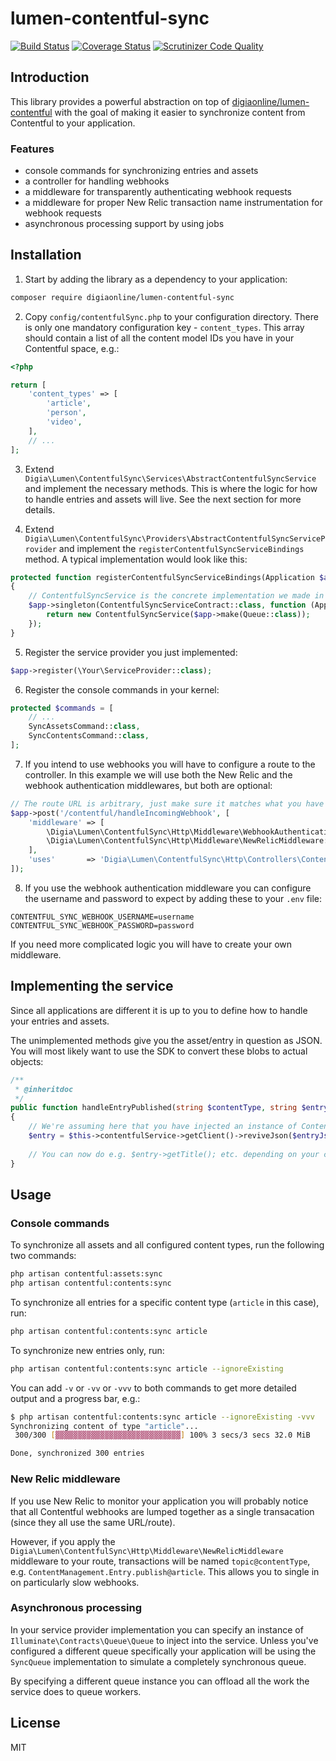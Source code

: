# lumen-contentful-sync

[![Build Status](https://travis-ci.org/digiaonline/lumen-contentful-sync.svg?branch=master)](https://travis-ci.org/digiaonline/lumen-contentful-sync)
[![Coverage Status](https://coveralls.io/repos/github/digiaonline/lumen-contentful-sync/badge.svg?branch=master)](https://coveralls.io/github/digiaonline/lumen-contentful-sync?branch=master)
[![Scrutinizer Code Quality](https://scrutinizer-ci.com/g/digiaonline/lumen-contentful-sync/badges/quality-score.png?b=master)](https://scrutinizer-ci.com/g/digiaonline/lumen-contentful-sync/?branch=master)

## Introduction

This library provides a powerful abstraction on top of 
[digiaonline/lumen-contentful](https://github.com/digiaonline/lumen-contentful) with the goal of making it easier to 
synchronize content from Contentful to your application.

### Features

* console commands for synchronizing entries and assets
* a controller for handling webhooks
* a middleware for transparently authenticating webhook requests
* a middleware for proper New Relic transaction name instrumentation for webhook requests
* asynchronous processing support by using jobs

## Installation

1. Start by adding the library as a dependency to your application:

```bash
composer require digiaonline/lumen-contentful-sync
```

2. Copy `config/contentfulSync.php` to your configuration directory. There is only one mandatory configuration key - 
`content_types`. This array should contain a list of all the content model IDs you have in your Contentful space, e.g.:

```php
<?php

return [
    'content_types' => [
        'article',
        'person',
        'video',
    ],
    // ...
];
```

3. Extend `Digia\Lumen\ContentfulSync\Services\AbstractContentfulSyncService` and implement the necessary methods. This 
is where the logic for how to handle entries and assets will live. See the next section for more details.

4. Extend `Digia\Lumen\ContentfulSync\Providers\AbstractContentfulSyncServiceProvider` and implement the 
`registerContentfulSyncServiceBindings` method. A typical implementation would look like this:

```php
protected function registerContentfulSyncServiceBindings(Application $app)
{
    // ContentfulSyncService is the concrete implementation we made in step 3 
    $app->singleton(ContentfulSyncServiceContract::class, function (Application $app) {
        return new ContentfulSyncService($app->make(Queue::class));
    });
}
```

5. Register the service provider you just implemented:

```php
$app->register(\Your\ServiceProvider::class);
```

6. Register the console commands in your kernel:

```php
protected $commands = [
    // ...
    SyncAssetsCommand::class,
    SyncContentsCommand::class,
];
```

7. If you intend to use webhooks you will have to configure a route to the controller. In this example we will use 
both the New Relic and the webhook authentication middlewares, but both are optional:

```php
// The route URL is arbitrary, just make sure it matches what you have configured in Contentful
$app->post('/contentful/handleIncomingWebhook', [
    'middleware' => [
        \Digia\Lumen\ContentfulSync\Http\Middleware\WebhookAuthenticationMiddleware::class,
        \Digia\Lumen\ContentfulSync\Http\Middleware\NewRelicMiddleware::class,
    ],
    'uses'       => 'Digia\Lumen\ContentfulSync\Http\Controllers\ContentfulSyncController@handleIncomingWebhook',
]);
```

8. If you use the webhook authentication middleware you can configure the username and password to expect by adding 
these to your `.env` file:

```
CONTENTFUL_SYNC_WEBHOOK_USERNAME=username
CONTENTFUL_SYNC_WEBHOOK_PASSWORD=password
```

If you need more complicated logic you will have to create your own middleware.

## Implementing the service

Since all applications are different it is up to you to define how to handle your entries and assets.

The unimplemented methods give you the asset/entry in question as JSON. You will most likely want to use the SDK to 
convert these blobs to actual objects:

```php
/**
 * @inheritdoc
 */
public function handleEntryPublished(string $contentType, string $entryJson, bool $ignoreExisting): void
{
    // We're assuming here that you have injected an instance of ContentfulServiceContract
    $entry = $this->contentfulService->getClient()->reviveJson($entryJson);
    
    // You can now do e.g. $entry->getTitle(); etc. depending on your content model
}
```

## Usage

### Console commands

To synchronize all assets and all configured content types, run the following two commands:

```bash
php artisan contentful:assets:sync
php artisan contentful:contents:sync
```

To synchronize all entries for a specific content type (`article` in this case), run:

```bash
php artisan contentful:contents:sync article
```

To synchronize new entries only, run:

```bash
php artisan contentful:contents:sync article --ignoreExisting
```

You can add `-v` or `-vv` or `-vvv` to both commands to get more detailed output and a progress bar, e.g.:

```bash
$ php artisan contentful:contents:sync article --ignoreExisting -vvv
Synchronizing content of type "article"...
 300/300 [▓▓▓▓▓▓▓▓▓▓▓▓▓▓▓▓▓▓▓▓▓▓▓▓▓▓▓▓] 100% 3 secs/3 secs 32.0 MiB

Done, synchronized 300 entries
```

### New Relic middleware

If you use New Relic to monitor your application you will probably notice that all Contentful webhooks are lumped 
together as a single transacation (since they all use the same URL/route).

However, if you apply the 
`Digia\Lumen\ContentfulSync\Http\Middleware\NewRelicMiddleware` middleware to your route, transactions will be named 
`topic@contentType`, e.g. `ContentManagement.Entry.publish@article`. This allows you to single in on particularly slow 
webhooks.

### Asynchronous processing

In your service provider implementation you can specify an instance of `Illuminate\Contracts\Queue\Queue` to inject 
into the service. Unless you've configured a different queue specifically your application will be using the 
`SyncQueue` implementation to simulate a completely synchronous queue.

By specifying a different queue instance you can offload all the work the service does to queue workers.

## License

MIT
